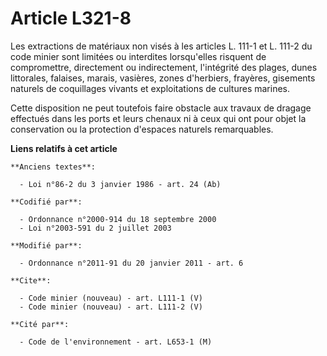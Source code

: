 # Article L321-8

Les extractions de matériaux non visés à les articles L. 111-1 et L. 111-2 du code minier sont limitées ou interdites
lorsqu'elles risquent de compromettre, directement ou indirectement, l'intégrité des plages, dunes littorales, falaises,
marais, vasières, zones d'herbiers, frayères, gisements naturels de coquillages vivants et exploitations de cultures
marines. 

Cette disposition ne peut toutefois faire obstacle aux travaux de dragage effectués dans les ports et leurs chenaux ni à ceux
qui ont pour objet la conservation ou la protection d'espaces naturels remarquables.

**Liens relatifs à cet article**

	**Anciens textes**:

	  - Loi n°86-2 du 3 janvier 1986 - art. 24 (Ab)

	**Codifié par**:

	  - Ordonnance n°2000-914 du 18 septembre 2000
	  - Loi n°2003-591 du 2 juillet 2003

	**Modifié par**:

	  - Ordonnance n°2011-91 du 20 janvier 2011 - art. 6

	**Cite**:

	  - Code minier (nouveau) - art. L111-1 (V)
	  - Code minier (nouveau) - art. L111-2 (V)

	**Cité par**:

	  - Code de l'environnement - art. L653-1 (M)
